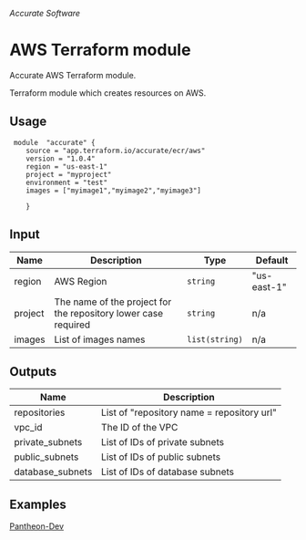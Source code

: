 
*Accurate Software*

# AWS Terraform module

Accurate AWS Terraform module.

Terraform module which creates resources on AWS.

## Usage

     module  "accurate" {    
        source = "app.terraform.io/accurate/ecr/aws"    
        version = "1.0.4"    
        region = "us-east-1"
        project = "myproject"
        environment = "test"   
        images = ["myimage1","myimage2","myimage3"]

        }

## Input
|  Name|Description   | Type | Default
|--|--|--|--|
|  region | AWS Region | `string`| "us-east-1" |
|  project| The name of the project for the repository lower case required | `string`| n/a |
|  images| List of images names | `list(string)`| n/a |

## Outputs

|Name|Description  |
|--|--|
|repositories  | List of "repository name = repository url"  |
|vpc_id  | The ID of the VPC  |
|private_subnets  | List of IDs of private subnets  |
|public_subnets  | List of IDs of public subnets  |
|database_subnets  | List of IDs of database subnets  |

## Examples
[Pantheon-Dev](https://git.acclabs.com.br/gitlab/acc/aplicacao-modelo-aws/src/tree/master/terraform/dev)